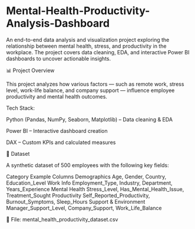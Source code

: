 # Mental-Health-Productivity-Analysis-Dashboard
An end-to-end data analysis and visualization project exploring the relationship between mental health, stress, and productivity in the workplace. The project covers data cleaning, EDA, and interactive Power BI dashboards to uncover actionable insights.

📊 Project Overview

This project analyzes how various factors — such as remote work, stress level, work-life balance, and company support — influence employee productivity and mental health outcomes.

Tech Stack:

Python (Pandas, NumPy, Seaborn, Matplotlib) – Data cleaning & EDA

Power BI – Interactive dashboard creation

DAX – Custom KPIs and calculated measures


🧩 Dataset

A synthetic dataset of 500 employees with the following key fields:

Category	Example Columns
Demographics	Age, Gender, Country, Education_Level
Work Info	Employment_Type, Industry, Department, Years_Experience
Mental Health	Stress_Level, Has_Mental_Health_Issue, Treatment_Sought
Productivity	Self_Reported_Productivity, Burnout_Symptoms, Sleep_Hours
Support & Environment	Manager_Support_Level, Company_Support, Work_Life_Balance

📁 File: mental_health_productivity_dataset.csv
